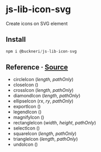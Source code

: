 # js-lib-icon-svg

Create icons on SVG element

## Install

```js
npm i @buckneri/js-lib-icon-svg
```

## Reference · [Source](https://github.com/ibuckner/js-lib/blob/master/packages/js-lib-icon-svg/src/js-lib-icon-svg.ts)

* circleIcon (*length*, *pathOnly*)
* closeIcon ()
* crossIcon (*length*, *pathOnly*)
* diamondIcon (*length*, *pathOnly*)
* ellipseIcon (*rx*, *ry*, *pathOnly*)
* exportIcon ()
* legendIcon ()
* magnifyIcon ()
* rectangleIcon (*width*, *height*, *pathOnly*)
* selectIcon ()
* squareIcon (*length*, *pathOnly*)
* triangleIcon (*length*, *pathOnly*)
* undoIcon ()
